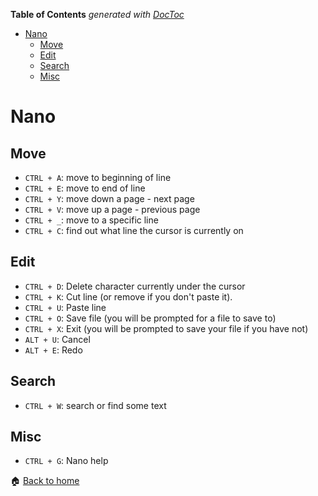 <!-- START doctoc generated TOC please keep comment here to allow auto update -->
<!-- DON'T EDIT THIS SECTION, INSTEAD RE-RUN doctoc TO UPDATE -->
**Table of Contents**  *generated with [DocToc](https://github.com/thlorenz/doctoc)*

- [Nano](#nano)
  - [Move](#move)
  - [Edit](#edit)
  - [Search](#search)
  - [Misc](#misc)

<!-- END doctoc generated TOC please keep comment here to allow auto update -->

Nano
======

Move
------

- `CTRL + A`: move to beginning of line
- `CTRL + E`: move to end of line
- `CTRL + Y`: move down a page - next page
- `CTRL + V`: move up a page - previous page
- `CTRL + _`: move to a specific line
- `CTRL + C`: find out what line the cursor is currently on

Edit
------

- `CTRL + D`: Delete character currently under the cursor
- `CTRL + K`: Cut line (or remove if you don't paste it).
- `CTRL + U`: Paste line
- `CTRL + O`: Save file (you will be prompted for a file to save to)
- `CTRL + X`: Exit (you will be prompted to save your file if you have not)
- `ALT + U`: Cancel
- `ALT + E`: Redo

Search
------

- `CTRL + W`: search or find some text

Misc
------

- `CTRL + G`: Nano help


:house: [Back to home](../../)